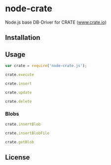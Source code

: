 node-crate
==========

Node.js base DB-Driver for CRATE (www.crate.io)

## Installation

## Usage

```js
var crate = require('node-crate.js');

```

```js
crate.execute
```

```js
crate.insert
```

```js
crate.update
```

```js
crate.delete
```

### Blobs

```js
crate.insertBlob
```

```js
crate.insertBlobFile
```

```js
crate.getBlob
```

## License
